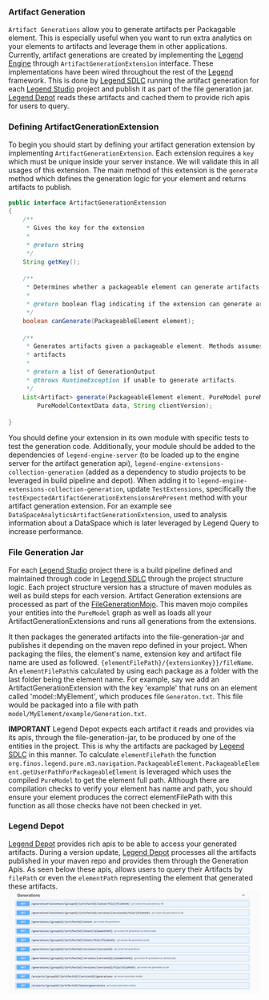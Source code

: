 ### Artifact Generation 

`Artifact Generations` allow you to generate artifacts per Packagable element. This is 
especially useful when you want to run extra analytics on your elements to artifacts and leverage them in other applications.   
Currently, artifact generations are created by implementing the [Legend Engine](https://github.com/finos/legend-engine) through `ArtifactGenerationExtension` interface.
These implementations have been wired throughout the rest of the [Legend](https://github.com/finos/legend) framework. This is done by [Legend SDLC](https://github.com/finos/legend-sdlc) running the 
artifact generation for each [Legend Studio](https://github.com/finos/legend-studio) project and publish it as part of the file generation jar. [Legend Depot](https://github.com/finos/legend-depot)
reads these artifacts and cached them to provide rich apis for users to query. 


### Defining ArtifactGenerationExtension
To begin you should start by defining your artifact generation extension by implementing `ArtifactGenerationExtension`. 
Each extension requires a `key` which must be unique inside your server instance. We will validate this in all usages of 
this extension.  The main method of this extension is the `generate` method which defines the generation 
logic for your element and returns artifacts to publish.

```JAVA
public interface ArtifactGenerationExtension
{
    /**
     * Gives the key for the extension
     *
     * @return string
     */
    String getKey();

    /**
     * Determines whether a packageable element can generate artifacts
     *
     * @return boolean flag indicating if the extension can generate artifacts
     */
    boolean canGenerate(PackageableElement element);

    /**
     * Generates artifacts given a packageable element. Methods assumes element can generate
     * artifacts
     *
     * @return a list of GenerationOutput
     * @throws RuntimeException if unable to generate artifacts.
     */
    List<Artifact> generate(PackageableElement element, PureModel pureModel,
        PureModelContextData data, String clientVersion);

}
```

You should define your extension in its own module with specific tests to test the generation code. Additionally, your module should be added to the dependencies of
`legend-engine-server` (to be loaded up to the engine server for the artifact generation api), `legend-engine-extensions-collection-generation` (added as a dependency to studio projects to be leveraged in 
build pipeline and depot). When adding it to `legend-engine-extensions-collection-generation`, update `TestExtensions`, specifically the `testExpectedArtifactGenerationExtensionsArePresent` method with your artifact generation extension.
For an example see `DataSpaceAnalyticsArtifactGenerationExtension`, used to analysis information about 
a DataSpace which is later leveraged by Legend Query to increase performance.

### File Generation Jar
For each [Legend Studio](https://github.com/finos/legend-studio) project there is a build pipeline defined and maintained through code in [Legend SDLC](https://github.com/finos/legend-sdlc)
through the project structure logic. Each project structure version has a structure of maven modules as well as build steps for each version.
Artifact Generation extensions are processed as part of the [FileGenerationMojo](https://github.com/finos/legend-sdlc/blob/master/legend-sdlc-generation-file-maven-plugin/src/main/java/org/finos/legend/sdlc/generation/file/FileGenerationMojo.java). This maven mojo compiles your entities
into the `PureModel` graph as well as loads all your ArtifactGenerationExtensions and runs all generations from the extensions. 

It then packages the generated artifacts into the file-generation-jar and publishes it depending on the maven repo defined in your project. 
When packaging the files, the element's name, extension key and artifact file name are used as followed. 
`{elementFilePath}/{extensionKey}}/fileName`. 
An `elementFilePath`is calculated by using each package as a folder with the last folder being the element name. 
For example, say we add an ArtifactGenerationExtension with the key 'example' that runs on an element called
'model::MyElement', which produces file `Generaton.txt`. This file would be packaged into a file with path
`model/MyElement/example/Generation.txt`. 

**IMPORTANT**
Legend Depot expects each artifact it reads and provides via its apis, through the file-generation-jar, to 
be produced by one of the entities in the project. This is why the artifacts are packaged by [Legend SDLC](https://github.com/finos/legend-sdlc) in this manner. 
To calculate `elementFilePath` the function `org.finos.legend.pure.m3.navigation.PackageableElement.PackageableElement.getUserPathForPackageableElement`
is leveraged which uses the compiled `PureModel` to get the element full path. Although there are compilation checks to verify your element has name and path, you should ensure your element
produces the correct elementFilePath with this function as all those checks have not been checked in yet. 



### Legend Depot

[Legend Depot](https://github.com/finos/legend-depot) provides rich apis to be able to access your generated artifacts.  During a version update,
[Legend Depot](https://github.com/finos/legend-depot) processes all the artifacts published in your maven repo and provides them through the Generation Apis. 
As seen below these apis, allows users to query their Artifacts by `filePath` or even the `elementPath` representing the element that generated these artifacts.
![img.png](generationsAPI.png)
